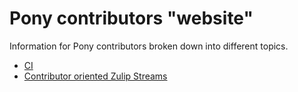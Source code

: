 # Pony contributors "website"

Information for Pony contributors broken down into different topics.

- [CI](ci)
- [Contributor oriented Zulip Streams](zulip-streams.md)
